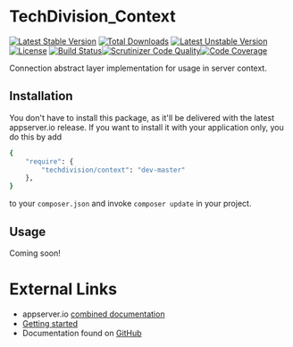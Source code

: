 # TechDivision_Context

[![Latest Stable Version](https://poser.pugx.org/techdivision/context/v/stable.png)](https://packagist.org/packages/techdivision/context) [![Total Downloads](https://poser.pugx.org/techdivision/context/downloads.png)](https://packagist.org/packages/techdivision/context) [![Latest Unstable Version](https://poser.pugx.org/techdivision/context/v/unstable.png)](https://packagist.org/packages/techdivision/context) [![License](https://poser.pugx.org/techdivision/context/license.png)](https://packagist.org/packages/techdivision/context) [![Build Status](https://travis-ci.org/techdivision/TechDivision_Context.png)](https://travis-ci.org/techdivision/TechDivision_Context)[![Scrutinizer Code Quality](https://scrutinizer-ci.com/g/techdivision/TechDivision_Context/badges/quality-score.png?b=master)](https://scrutinizer-ci.com/g/techdivision/TechDivision_Context/?branch=master)[![Code Coverage](https://scrutinizer-ci.com/g/techdivision/TechDivision_Context/badges/coverage.png?b=master)](https://scrutinizer-ci.com/g/techdivision/TechDivision_Context/?branch=master)

Connection abstract layer implementation for usage in server context.

## Installation

You don't have to install this package, as it'll be delivered with the latest appserver.io 
release. If you want to install it with your application only, you do this by add

```sh
{
    "require": {
        "techdivision/context": "dev-master"
    },
}
```

to your ```composer.json``` and invoke ```composer update``` in your project.

## Usage

Coming soon!

# External Links

* appserver.io [combined documentation](http://docs.appserver.io)
* [Getting started](https://github.com/techdivision/TechDivision_AppserverDocumentation/tree/master/docs/getting-started)
* Documentation found on [GitHub](https://github.com/techdivision/TechDivision_AppserverDocumentation)
